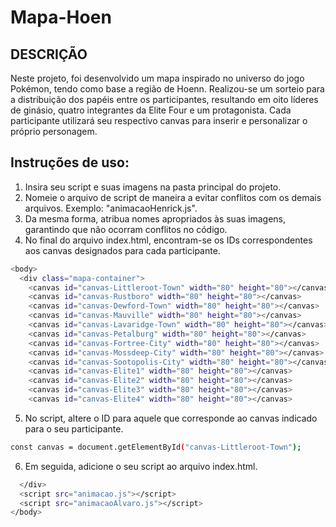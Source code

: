 # Mapa-Hoen

## DESCRIÇÃO
Neste projeto, foi desenvolvido um mapa inspirado no universo do jogo Pokémon, tendo como base a região de Hoenn. Realizou-se um sorteio para a distribuição dos papéis entre os participantes, resultando em oito líderes de ginásio, quatro integrantes da Elite Four e um protagonista. Cada participante utilizará seu respectivo canvas para inserir e personalizar o próprio personagem.

## Instruções de uso: 

1. Insira seu script e suas imagens na pasta principal do projeto.
2. Nomeie o arquivo de script de maneira a evitar conflitos com os demais arquivos. Exemplo: "animacaoHenrick.js".
3. Da mesma forma, atribua nomes apropriados às suas imagens, garantindo que não ocorram conflitos no código.
4. No final do arquivo index.html, encontram-se os IDs correspondentes aos canvas designados para cada participante.
```bash
<body>
  <div class="mapa-container">
    <canvas id="canvas-Littleroot-Town" width="80" height="80"></canvas>
    <canvas id="canvas-Rustboro" width="80" height="80"></canvas>
    <canvas id="canvas-Dewford-Town" width="80" height="80"></canvas>
    <canvas id="canvas-Mauville" width="80" height="80"></canvas>
    <canvas id="canvas-Lavaridge-Town" width="80" height="80"></canvas>
    <canvas id="canvas-Petalburg" width="80" height="80"></canvas>
    <canvas id="canvas-Fortree-City" width="80" height="80"></canvas>
    <canvas id="canvas-Mossdeep-City" width="80" height="80"></canvas>
    <canvas id="canvas-Sootopolis-City" width="80" height="80"></canvas>
    <canvas id="canvas-Elite1" width="80" height="80"></canvas>
    <canvas id="canvas-Elite2" width="80" height="80"></canvas>
    <canvas id="canvas-Elite3" width="80" height="80"></canvas>
    <canvas id="canvas-Elite4" width="80" height="80"></canvas>
```

5. No script, altere o ID para aquele que corresponde ao canvas indicado para o seu participante. 
```bash
const canvas = document.getElementById("canvas-Littleroot-Town");
```
6. Em seguida, adicione o seu script ao arquivo index.html.
```bash
  </div>
  <script src="animacao.js"></script>
  <script src="animacaoAlvaro.js"></script>
</body>
```


